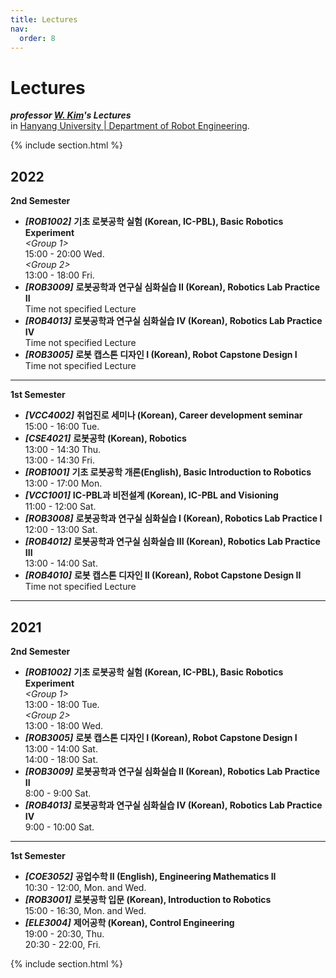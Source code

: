 ```yaml
---
title: Lectures
nav:
  order: 8
---
```


# <i class="fas fa-chalkboard-teacher"></i> **Lectures**

<i class="fas fa-book-reader"></i>  **_professor_ [_W. Kim_](http://harco.hanyang.ac.kr/members/Wansoo-Kim.html)_'s Lectures_**         
in [Hanyang University | Department of Robot Engineering](https://robot.hanyang.ac.kr/front/people/prof).

{% include section.html %}

## <i class="fas fa-chalkboard"></i> 2022   
   
   
<i class="fas fa-thumbtack"></i> **2nd Semester**     

- **_[ROB1002]_** **기초 로봇공학 실험 (Korean, IC-PBL), Basic Robotics Experiment**      
_<Group 1>_   
15:00 - 20:00 Wed.      
_<Group 2>_   
13:00 - 18:00 Fri.      
- **_[ROB3009]_** **로봇공학과 연구실 심화실습 II (Korean), Robotics Lab Practice II**    
 Time not specified Lecture    
- **_[ROB4013]_** **로봇공학과 연구실 심화실습 IV (Korean), Robotics Lab Practice IV**    
Time not specified Lecture    
- **_[ROB3005]_** **로봇 캡스톤 디자인 I (Korean), Robot Capstone Design I**    
Time not specified Lecture    


***
<i class="fas fa-thumbtack"></i> **1st Semester**     

- **_[VCC4002]_** **취업진로 세미나 (Korean), Career development seminar**     
15:00 - 16:00 Tue.   
- **_[CSE4021]_** **로봇공학 (Korean), Robotics**     
13:00 - 14:30 Thu.     
13:00 - 14:30 Fri.     
- **_[ROB1001]_** **기초 로봇공학 개론(English), Basic Introduction to Robotics**    
13:00 - 17:00 Mon.     
- **_[VCC1001]_** **IC-PBL과 비전설계 (Korean), IC-PBL and Visioning**    
11:00 - 12:00 Sat.            
- **_[ROB3008]_** **로봇공학과 연구실 심화실습 I (Korean), Robotics Lab Practice I**    
12:00 - 13:00 Sat.           
- **_[ROB4012]_** **로봇공학과 연구실 심화실습 III (Korean), Robotics Lab Practice III**    
13:00 - 14:00 Sat.              
- **_[ROB4010]_** **로봇 캡스톤 디자인 II (Korean), Robot Capstone Design II**      
Time not specified Lecture    


***   

## <i class="fas fa-chalkboard"></i> 2021

<i class="fas fa-thumbtack"></i> **2nd Semester**     

- **_[ROB1002]_** **기초 로봇공학 실험 (Korean, IC-PBL), Basic Robotics Experiment**    
_<Group 1>_   
13:00 - 18:00 Tue.      
_<Group 2>_   
13:00 - 18:00 Wed.      
- **_[ROB3005]_** **로봇 캡스톤 디자인 I (Korean), Robot Capstone Design I**    
13:00 - 14:00 Sat.   
14:00 - 18:00 Sat.   
- **_[ROB3009]_** **로봇공학과 연구실 심화실습 II (Korean), Robotics Lab Practice II**    
8:00 - 9:00 Sat.   
- **_[ROB4013]_** **로봇공학과 연구실 심화실습 IV (Korean), Robotics Lab Practice IV**    
9:00 - 10:00 Sat.   

***   

<i class="fas fa-thumbtack"></i> **1st Semester**     

- **_[COE3052]_** **공업수학 II (English), Engineering Mathematics II**    
10:30 - 12:00, Mon. and Wed.   
- **_[ROB3001]_** **로봇공학 입문 (Korean), Introduction to Robotics**    
15:00 - 16:30, Mon. and Wed.   
- **_[ELE3004]_** **제어공학 (Korean), Control Engineering**    
19:00 - 20:30, Thu.     
20:30 - 22:00, Fri.   


{% include section.html %}